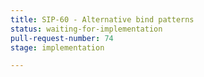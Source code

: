 ```yaml
---
title: SIP-60 - Alternative bind patterns
status: waiting-for-implementation
pull-request-number: 74
stage: implementation

---
```

